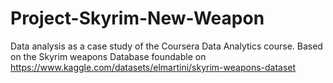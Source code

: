 # Project-Skyrim-New-Weapon
Data analysis as a case study of the Coursera Data Analytics course. Based on the Skyrim weapons Database foundable on https://www.kaggle.com/datasets/elmartini/skyrim-weapons-dataset

